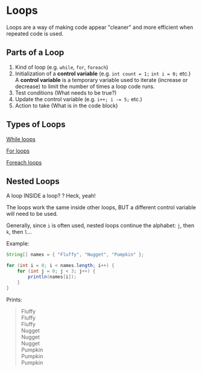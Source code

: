 # Loops

Loops are a way of making code appear "cleaner" and more efficient when repeated code is used.

## Parts of a Loop

1. Kind of loop     (e.g. `while`, `for`, `foreach`)
2. Initialization of a **control variable**       (e.g. `int count = 1;` `int i = 0;` etc.)\
   A **control variable** is a temporary variable used to iterate (increase or decrease) to limit the number of times a loop code runs.
3. Test conditions     (What needs to be true?)
4. Update the control variable      (e.g. `i++; i -= 5;` etc.)
5. Action to take      (What is in the code block) 

## Types of Loops

[While loops](while-loops.md)

[For loops](for-loops.md)

[Foreach loops](foreach-loops.md)

## Nested Loops

A loop INSIDE a loop? ? Heck, yeah!

The loops work the same inside other loops, BUT a different control variable will need to be used.

Generally, since `i` is often used, nested loops continue the alphabet: `j`, then `k`, then `l`...

Example:

```java
String[] names = { "Fluffy", "Nugget", "Pumpkin" };

for (int i = 0; i < names.length; i++) {
	for (int j = 0; j < 3; j++) {
		println(names[i]);
	}
}
```

Prints:

> Fluffy\
> Fluffy\
> Fluffy\
> Nugget\
> Nugget\
> Nugget\
> Pumpkin\
> Pumpkin\
> Pumpkin
